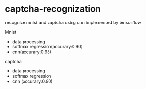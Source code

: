 # captcha-recognization
recognize mnist and captcha using cnn implemented by tensorflow

Mnist 
  - data processing
  - softmax regression(accurary:0.90)
  - cnn(accurary:0.98)

captcha

  - data processing
  - softmax regression 
  - cnn (accurary:0.90)
  
